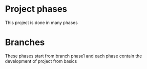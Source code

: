 # Project phases
This project is done in many phases 

# Branches
These phases start from branch phase1 and each phase contain the development of project from basics
